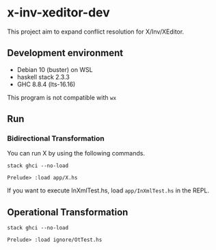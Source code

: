 # x-inv-xeditor-dev
This project aim to expand conflict resolution for X/Inv/XEditor.

## Development environment
* Debian 10 (buster) on WSL
* haskell stack 2.3.3
* GHC 8.8.4 (lts-16.16)

This program is not compatible with `wx`

## Run
### Bidirectional Transformation
You can run X by using the following commands.

```
stack ghci --no-load

Prelude> :load app/X.hs
```
If you want to execute InXmlTest.hs, load `app/InXmlTest.hs` in the REPL.

## Operational Transformation

```
stack ghci --no-load

Prelude> :load ignore/OtTest.hs
```
